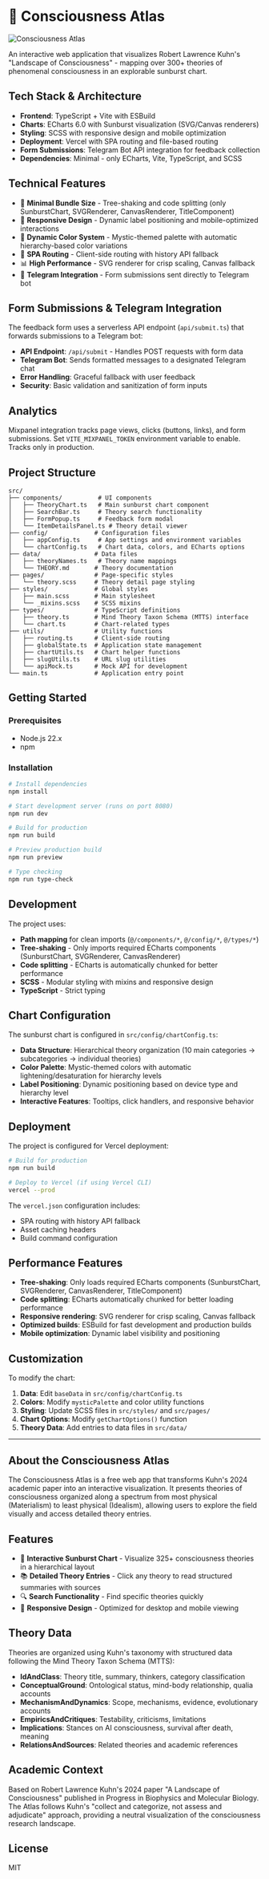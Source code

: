 # 🧠 Consciousness Atlas

![Consciousness Atlas](./public/banner.png)

An interactive web application that visualizes Robert Lawrence Kuhn's "Landscape of Consciousness" - mapping over 300+ theories of phenomenal consciousness in an explorable sunburst chart.

## Tech Stack & Architecture

- **Frontend**: TypeScript + Vite with ESBuild
- **Charts**: ECharts 6.0 with Sunburst visualization (SVG/Canvas renderers)
- **Styling**: SCSS with responsive design and mobile optimization
- **Deployment**: Vercel with SPA routing and file-based routing
- **Form Submissions**: Telegram Bot API integration for feedback collection
- **Dependencies**: Minimal - only ECharts, Vite, TypeScript, and SCSS

## Technical Features

- 🚀 **Minimal Bundle Size** - Tree-shaking and code splitting (only SunburstChart, SVGRenderer, CanvasRenderer, TitleComponent)
- 📱 **Responsive Design** - Dynamic label positioning and mobile-optimized interactions
- 🎨 **Dynamic Color System** - Mystic-themed palette with automatic hierarchy-based color variations
- 🔄 **SPA Routing** - Client-side routing with history API fallback
- 📊 **High Performance** - SVG renderer for crisp scaling, Canvas fallback
- 🤖 **Telegram Integration** - Form submissions sent directly to Telegram bot

## Form Submissions & Telegram Integration

The feedback form uses a serverless API endpoint (`api/submit.ts`) that forwards submissions to a Telegram bot:

- **API Endpoint**: `/api/submit` - Handles POST requests with form data
- **Telegram Bot**: Sends formatted messages to a designated Telegram chat
- **Error Handling**: Graceful fallback with user feedback
- **Security**: Basic validation and sanitization of form inputs

## Analytics 

Mixpanel integration tracks page views, clicks (buttons, links), and form submissions. Set `VITE_MIXPANEL_TOKEN` environment variable to enable. Tracks only in production.

## Project Structure

```
src/
├── components/          # UI components
│   ├── TheoryChart.ts   # Main sunburst chart component
│   ├── SearchBar.ts     # Theory search functionality
│   ├── FormPopup.ts     # Feedback form modal
│   └── ItemDetailsPanel.ts # Theory detail viewer
├── config/             # Configuration files
│   ├── appConfig.ts     # App settings and environment variables
│   └── chartConfig.ts   # Chart data, colors, and ECharts options
├── data/               # Data files
│   ├── theoryNames.ts   # Theory name mappings
│   └── THEORY.md       # Theory documentation
├── pages/              # Page-specific styles
│   └── theory.scss     # Theory detail page styling
├── styles/             # Global styles
│   ├── main.scss       # Main stylesheet
│   └── _mixins.scss    # SCSS mixins
├── types/              # TypeScript definitions
│   ├── theory.ts       # Mind Theory Taxon Schema (MTTS) interface
│   └── chart.ts        # Chart-related types
├── utils/              # Utility functions
│   ├── routing.ts      # Client-side routing
│   ├── globalState.ts  # Application state management
│   ├── chartUtils.ts   # Chart helper functions
│   ├── slugUtils.ts    # URL slug utilities
│   └── apiMock.ts      # Mock API for development
└── main.ts             # Application entry point
```

## Getting Started

### Prerequisites

- Node.js 22.x
- npm

### Installation

```bash
# Install dependencies
npm install

# Start development server (runs on port 8080)
npm run dev

# Build for production
npm run build

# Preview production build
npm run preview

# Type checking
npm run type-check
```

## Development

The project uses:
- **Path mapping** for clean imports (`@/components/*`, `@/config/*`, `@/types/*`)
- **Tree-shaking** - Only imports required ECharts components (SunburstChart, SVGRenderer, CanvasRenderer)
- **Code splitting** - ECharts is automatically chunked for better performance
- **SCSS** - Modular styling with mixins and responsive design
- **TypeScript** - Strict typing

## Chart Configuration

The sunburst chart is configured in `src/config/chartConfig.ts`:

- **Data Structure**: Hierarchical theory organization (10 main categories → subcategories → individual theories)
- **Color Palette**: Mystic-themed colors with automatic lightening/desaturation for hierarchy levels
- **Label Positioning**: Dynamic positioning based on device type and hierarchy level
- **Interactive Features**: Tooltips, click handlers, and responsive behavior

## Deployment

The project is configured for Vercel deployment:

```bash
# Build for production
npm run build

# Deploy to Vercel (if using Vercel CLI)
vercel --prod
```

The `vercel.json` configuration includes:
- SPA routing with history API fallback
- Asset caching headers
- Build command configuration

## Performance Features

- **Tree-shaking**: Only loads required ECharts components (SunburstChart, SVGRenderer, CanvasRenderer, TitleComponent)
- **Code splitting**: ECharts automatically chunked for better loading performance
- **Responsive rendering**: SVG renderer for crisp scaling, Canvas fallback
- **Optimized builds**: ESBuild for fast development and production builds
- **Mobile optimization**: Dynamic label visibility and positioning

## Customization

To modify the chart:

1. **Data**: Edit `baseData` in `src/config/chartConfig.ts`
2. **Colors**: Modify `mysticPalette` and color utility functions
3. **Styling**: Update SCSS files in `src/styles/` and `src/pages/`
4. **Chart Options**: Modify `getChartOptions()` function
5. **Theory Data**: Add entries to data files in `src/data/`

---

## About the Consciousness Atlas

The Consciousness Atlas is a free web app that transforms Kuhn's 2024 academic paper into an interactive visualization. It presents theories of consciousness organized along a spectrum from most physical (Materialism) to least physical (Idealism), allowing users to explore the field visually and access detailed theory entries.

## Features

- 🧠 **Interactive Sunburst Chart** - Visualize 325+ consciousness theories in a hierarchical layout
- 📚 **Detailed Theory Entries** - Click any theory to read structured summaries with sources
- 🔍 **Search Functionality** - Find specific theories quickly
- 📱 **Responsive Design** - Optimized for desktop and mobile viewing

## Theory Data

Theories are organized using Kuhn's taxonomy with structured data following the Mind Theory Taxon Schema (MTTS):

- **IdAndClass**: Theory title, summary, thinkers, category classification
- **ConceptualGround**: Ontological status, mind-body relationship, qualia accounts
- **MechanismAndDynamics**: Scope, mechanisms, evidence, evolutionary accounts
- **EmpiricsAndCritiques**: Testability, criticisms, limitations
- **Implications**: Stances on AI consciousness, survival after death, meaning
- **RelationsAndSources**: Related theories and academic references

## Academic Context

Based on Robert Lawrence Kuhn's 2024 paper "A Landscape of Consciousness" published in Progress in Biophysics and Molecular Biology. The Atlas follows Kuhn's "collect and categorize, not assess and adjudicate" approach, providing a neutral visualization of the consciousness research landscape.

## License

MIT
